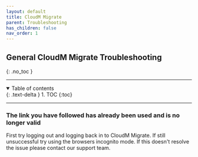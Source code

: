 ```yaml
---
layout: default
title: CloudM Migrate
parent: Troubleshooting
has_children: false
nav_order: 1
---
```


## General CloudM Migrate Troubleshooting
{: .no_toc }

---
<a name="top"></a>
<details open markdown="block">
  <summary>
    Table of contents
  </summary>
  {: .text-delta }
1. TOC
{:toc}
</details>

---

### The link you have followed has already been used and is no longer valid

First try logging out and logging back in to CloudM Migrate. If still unsuccessful try using the browsers incognito mode. If this doesn't resolve the issue please contact our support team. 
